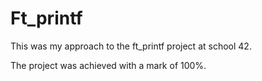 # Ft_printf

This was my approach to the ft_printf project at school 42.

The project was achieved with a mark of 100%. 
